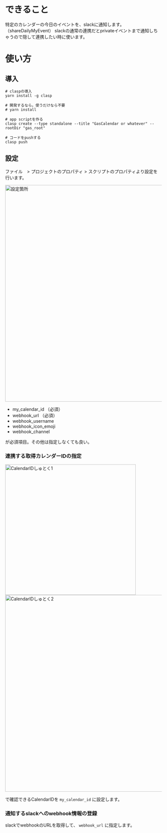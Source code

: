# できること
特定のカレンダーの今日のイベントを、slackに通知します。 （shareDailyMyEvent）
slackの通常の連携だとprivateイベントまで通知しちゃうので隠して連携したい時に使います。

# 使い方

## 導入
```
# claspの導入
yarn install -g clasp

# 開発するなら。使うだけなら不要
# yarn install 

# app scriptを作る
clasp create --type standalone --title "GasCalendar or whatever" --rootDir "gas_root"

# コードをpushする
clasp push
```

## 設定
ファイル　> プロジェクトのプロパティ > スクリプトのプロパティより設定を行います。

<img width="697" alt="設定箇所" src="https://user-images.githubusercontent.com/4531125/86230886-ae498e00-bbcc-11ea-9848-f2ddbc27c1c0.png">


- my_calendar_id （必須）
- webhook_url （必須）
- webhook_username
- webhook_icon_emoji
- webhook_channel

が必須項目。その他は指定しなくても良い。

### 連携する取得カレンダーIDの指定

<img width="420" alt="CalendarIDしゅとく1" src="https://user-images.githubusercontent.com/4531125/86228681-9fada780-bbc9-11ea-9c60-956041ce49a8.png">

<img width="633" alt="CalendarIDしゅとく2" src="https://user-images.githubusercontent.com/4531125/86228705-a9370f80-bbc9-11ea-83ca-1439a6c31b63.png">

で確認できるCalendarIDを `my_calendar_id` に設定します。

### 通知するslackへのwebhook情報の登録
slackでwebhookのURLを取得して、 `webhook_url` に指定します。